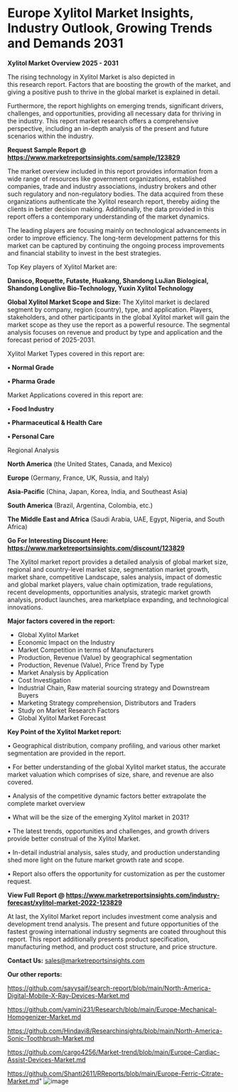   # Europe Xylitol Market Insights, Industry Outlook, Growing Trends and Demands 2031

<Strong> Xylitol Market Overview 2025 - 2031</strong>

The rising technology in Xylitol Market is also depicted in this research report. Factors that are boosting the growth of the market, and giving a positive push to thrive in the global market is explained in detail.

Furthermore, the report highlights on emerging trends, significant drivers, challenges, and opportunities, providing all necessary data for thriving in the industry. This report market research offers a comprehensive perspective, including an in-depth analysis of the present and future scenarios within the industry.

<strong>Request Sample Report @ <a href=https://www.marketreportsinsights.com/sample/123829>https://www.marketreportsinsights.com/sample/123829</a></strong>

The market overview included in this report provides information from a wide range of resources like government organizations, established companies, trade and industry associations, industry brokers and other such regulatory and non-regulatory bodies. The data acquired from these organizations authenticate the Xylitol research report, thereby aiding the clients in better decision making. Additionally, the data provided in this report offers a contemporary understanding of the market dynamics.

The leading players are focusing mainly on technological advancements in order to improve efficiency. The long-term development patterns for this market can be captured by continuing the ongoing process improvements and financial stability to invest in the best strategies.

Top Key players of Xylitol Market are:

<strong>Danisco, Roquette, Futaste, Huakang, Shandong LuJian Biological, Shandong Longlive Bio-Technology, Yuxin Xylitol Technology</strong>

<strong><b>Global Xylitol Market Scope and Size:</b></strong>
The Xylitol market is declared segment by company, region (country), type, and application. Players, stakeholders, and other participants in the global Xylitol market will gain the market scope as they use the report as a powerful resource. The segmental analysis focuses on revenue and product by type and application and the forecast period of 2025-2031.

Xylitol Market Types covered in this report are:

<strong>• Normal Grade

• Pharma Grade</strong>

Market Applications covered in this report are:

<strong>• Food Industry

• Pharmaceutical & Health Care

• Personal Care</strong> 

Regional Analysis

<strong>North America</strong> (the United States, Canada, and Mexico)

<strong>Europe</strong> (Germany, France, UK, Russia, and Italy)

<strong>Asia-Pacific</strong> (China, Japan, Korea, India, and Southeast Asia)

<strong>South America</strong> (Brazil, Argentina, Colombia, etc.)

<strong>The Middle East and Africa</strong> (Saudi Arabia, UAE, Egypt, Nigeria, and South Africa)

<strong>Go For Interesting Discount Here: <a href=https://www.marketreportsinsights.com/discount/123829>https://www.marketreportsinsights.com/discount/123829</a></strong>

The Xylitol market report provides a detailed analysis of global market size, regional and country-level market size, segmentation market growth, market share, competitive Landscape, sales analysis, impact of domestic and global market players, value chain optimization, trade regulations, recent developments, opportunities analysis, strategic market growth analysis, product launches, area marketplace expanding, and technological innovations.

<strong><b>Major factors covered in the report:</b></strong>
<ul>
  <li>Global Xylitol Market </li>
  <li>Economic Impact on the Industry</li>
  <li>Market Competition in terms of Manufacturers</li>
  <li>Production, Revenue (Value) by geographical segmentation</li>
  <li>Production, Revenue (Value), Price Trend by Type</li>
  <li>Market Analysis by Application</li>
  <li>Cost Investigation</li>
  <li>Industrial Chain, Raw material sourcing strategy and Downstream Buyers</li>
  <li>Marketing Strategy comprehension, Distributors and Traders</li>
  <li>Study on Market Research Factors</li>
  <li>Global Xylitol Market Forecast</li>
</ul>

<strong><b>Key Point of the Xylitol Market report:</b></strong>

• Geographical distribution, company profiling, and various other market segmentation are provided in the report.

• For better understanding of the global Xylitol market status, the accurate market valuation which comprises of size, share, and revenue are also covered.

• Analysis of the competitive dynamic factors better extrapolate the complete market overview

• What will be the size of the emerging Xylitol market in 2031?

• The latest trends, opportunities and challenges, and growth drivers provide better construal of the Xylitol Market.

• In-detail industrial analysis, sales study, and production understanding shed more light on the future market growth rate and scope.

• Report also offers the opportunity for customization as per the customer request.

<strong><b>View Full Report @ <a href=https://www.marketreportsinsights.com/industry-forecast/xylitol-market-2022-123829>https://www.marketreportsinsights.com/industry-forecast/xylitol-market-2022-123829</a></b></strong>


At last, the Xylitol Market report includes investment come analysis and development trend analysis. The present and future opportunities of the fastest growing international industry segments are coated throughout this report. This report additionally presents product specification, manufacturing method, and product cost structure, and price structure.

<strong>Contact Us:</strong>
sales@marketreportsinsights.com

<strong>Our other reports:</strong>

<a href=https://github.com/sayysaif/search-report/blob/main/North-America-Digital-Mobile-X-Ray-Devices-Market.md>https://github.com/sayysaif/search-report/blob/main/North-America-Digital-Mobile-X-Ray-Devices-Market.md</a>

<a href=https://github.com/yamini231/Research/blob/main/Europe-Mechanical-Homogenizer-Market.md>https://github.com/yamini231/Research/blob/main/Europe-Mechanical-Homogenizer-Market.md</a>

<a href=https://github.com/Hindavi8/Researchinsights/blob/main/North-America-Sonic-Toothbrush-Market.md>https://github.com/Hindavi8/Researchinsights/blob/main/North-America-Sonic-Toothbrush-Market.md</a>

<a href=https://github.com/cargo4256/Market-trend/blob/main/Europe-Cardiac-Assist-Devices-Market.md>https://github.com/cargo4256/Market-trend/blob/main/Europe-Cardiac-Assist-Devices-Market.md</a>

<a href=https://github.com/Shanti2611/RReports/blob/main/Europe-Ferric-Citrate-Market.md>https://github.com/Shanti2611/RReports/blob/main/Europe-Ferric-Citrate-Market.md</a>"
![image](https://github.com/user-attachments/assets/a5881a9a-9b18-42a5-8d08-007e7ee7c167)

